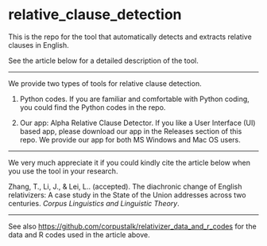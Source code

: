 # relative_clause_detection

This is the repo for the tool that automatically detects and extracts relative clauses in English.

See the article below for a detailed description of the tool. 

***

We provide two types of tools for relative clause detection. 

1. Python codes. If you are familiar and comfortable with Python coding, you could find the Python codes in the repo.

2. Our app: Alpha Relative Clause Detector. If you like a User Interface (UI) based app, please download our app in the Releases section of this repo. We provide our app for both MS Windows and Mac OS users. 

***

We very much appreciate it if you could kindly cite the article below when you use the tool in your research. 

Zhang, T., Li, J., & Lei, L.. (accepted). The diachronic change of English relativizers: A case study in the State of the Union addresses across two centuries. _Corpus Linguistics and Linguistic Theory_.

***

See also https://github.com/corpustalk/relativizer_data_and_r_codes for the data and R codes used in the article above. 
